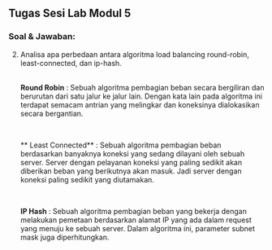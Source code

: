 ## **Tugas Sesi Lab Modul 5**
### Soal & Jawaban:
2. Analisa apa perbedaan antara algoritma load balancing round-robin, least-connected, dan ip-hash.<br>
&nbsp;&nbsp;&nbsp;<p>**Round Robin** : Sebuah algoritma pembagian beban secara bergiliran dan berurutan dari satu jalur ke jalur lain. Dengan kata lain pada algoritma ini terdapat semacam antrian yang melingkar dan koneksinya dialokasikan secara bergantian.</p>
&nbsp;&nbsp;&nbsp;<p>** Least Connected** : Sebuah algoritma pembagian beban berdasarkan banyaknya koneksi yang sedang dilayani oleh sebuah server. Server dengan pelayanan koneksi yang paling sedikit akan diberikan beban yang berikutnya akan masuk. Jadi server dengan koneksi paling sedikit yang diutamakan.</p>
&nbsp;&nbsp;&nbsp;<p>**IP Hash** : Sebuah algoritma pembagian beban yang bekerja dengan melakukan pemetaan berdasarkan alamat IP yang ada dalam request yang menuju ke sebuah server. Dalam algoritma ini, parameter subnet mask juga diperhitungkan.</p>